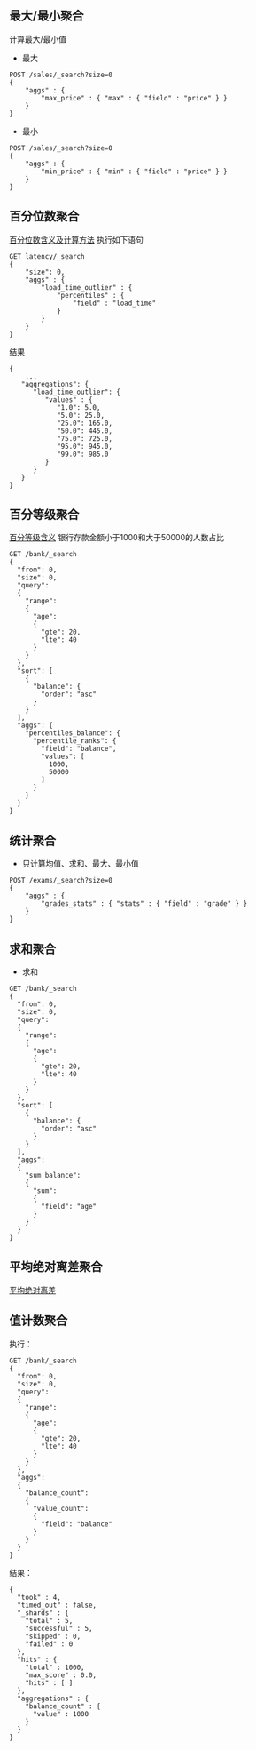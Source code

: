 ## 最大/最小聚合
计算最大/最小值
* 最大
```
POST /sales/_search?size=0
{
    "aggs" : {
        "max_price" : { "max" : { "field" : "price" } }
    }
}
```
* 最小
```
POST /sales/_search?size=0
{
    "aggs" : {
        "min_price" : { "min" : { "field" : "price" } }
    }
}
```
## 百分位数聚合
[百分位数含义及计算方法](https://baike.baidu.com/item/%E7%99%BE%E5%88%86%E4%BD%8D%E6%95%B0/10064171)
执行如下语句
```
GET latency/_search
{
    "size": 0,
    "aggs" : {
        "load_time_outlier" : {
            "percentiles" : {
                "field" : "load_time" 
            }
        }
    }
}
```
结果
```
{
    ...
   "aggregations": {
      "load_time_outlier": {
         "values" : {
            "1.0": 5.0,
            "5.0": 25.0,
            "25.0": 165.0,
            "50.0": 445.0,
            "75.0": 725.0,
            "95.0": 945.0,
            "99.0": 985.0
         }
      }
   }
}
```
## 百分等级聚合
[百分等级含义](https://baike.baidu.com/item/%E7%99%BE%E5%88%86%E7%AD%89%E7%BA%A7)
银行存款金额小于1000和大于50000的人数占比
```
GET /bank/_search
{
  "from": 0,
  "size": 0, 
  "query": 
  {
    "range": 
    {
      "age": 
      {
        "gte": 20,
        "lte": 40
      }
    }
  },
  "sort": [
    {
      "balance": {
        "order": "asc"
      }
    }
  ], 
  "aggs": {
    "percentiles_balance": {
      "percentile_ranks": {
        "field": "balance",
        "values": [
          1000,
          50000
        ]
      }
    }
  }
}
```
## 统计聚合
* 只计算均值、求和、最大、最小值
```
POST /exams/_search?size=0
{
    "aggs" : {
        "grades_stats" : { "stats" : { "field" : "grade" } }
    }
}
```
## 求和聚合
* 求和
```
GET /bank/_search
{
  "from": 0,
  "size": 0, 
  "query": 
  {
    "range": 
    {
      "age": 
      {
        "gte": 20,
        "lte": 40
      }
    }
  },
  "sort": [
    {
      "balance": {
        "order": "asc"
      }
    }
  ], 
  "aggs": 
  {
    "sum_balance":
    {
      "sum": 
      {
        "field": "age"
      }
    }
  }
}
```
## 平均绝对离差聚合
[平均绝对离差](https://baike.baidu.com/item/%E5%B9%B3%E5%9D%87%E7%BB%9D%E5%AF%B9%E7%A6%BB%E5%B7%AE/7624189)

## 值计数聚合
执行：
```
GET /bank/_search
{
  "from": 0,
  "size": 0, 
  "query": 
  {
    "range": 
    {
      "age": 
      {
        "gte": 20,
        "lte": 40
      }
    }
  },
  "aggs": 
  {
    "balance_count":
    {
      "value_count": 
      {
        "field": "balance"
      }
    }
  }
}
```
结果：
```
{
  "took" : 4,
  "timed_out" : false,
  "_shards" : {
    "total" : 5,
    "successful" : 5,
    "skipped" : 0,
    "failed" : 0
  },
  "hits" : {
    "total" : 1000,
    "max_score" : 0.0,
    "hits" : [ ]
  },
  "aggregations" : {
    "balance_count" : {
      "value" : 1000
    }
  }
}
```
